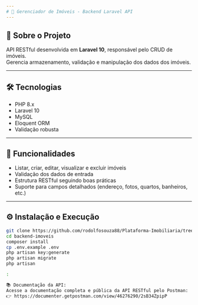 ```yaml
---
# 🏢 Gerenciador de Imóveis - Backend Laravel API
---
```


## 🚀 Sobre o Projeto

API RESTful desenvolvida em **Laravel 10**, responsável pelo CRUD de imóveis.  
Gerencia armazenamento, validação e manipulação dos dados dos imóveis.

---

## 🛠️ Tecnologias

-   PHP 8.x
-   Laravel 10
-   MySQL
-   Eloquent ORM
-   Validação robusta

---

## 🎯 Funcionalidades

-   Listar, criar, editar, visualizar e excluir imóveis
-   Validação dos dados de entrada
-   Estrutura RESTful seguindo boas práticas
-   Suporte para campos detalhados (endereço, fotos, quartos, banheiros, etc.)

---

## ⚙️ Instalação e Execução

```bash
git clone https://github.com/rodolfosouza88/Plataforma-Imobiliaria/tree/main/backend
cd backend-imoveis
composer install
cp .env.example .env
php artisan key:generate
php artisan migrate
php artisan

:

📚 Documentação da API:
Acesse a documentação completa e pública da API RESTful pelo Postman:
👉 https://documenter.getpostman.com/view/46276290/2sB34ZpipP


```
